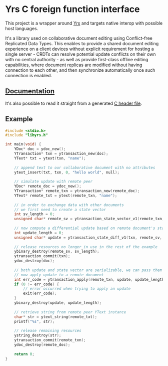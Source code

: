 # Yrs C foreign function interface

This project is a wrapper around [Yrs](../yrs/README.md) and targets native interop with possible host languages.

It's a library used on collaborative document editing using Conflict-free Replicated Data Types.
This enables to provide a shared document editing experience on a client devices without explicit requirement for hosting a single server - CRDTs can resolve potential update conflicts on their own with no central authority - as well as provide first-class offline editing capabilities, where document replicas are modified without having connection to each other, and then synchronize automatically once such connection is enabled.

## [Documentation](https://docs.rs/yffi/0.9.3/yrs/)

It's also possible to read it straight from a generated [C header file](https://github.com/y-crdt/y-crdt/blob/main/tests-ffi/include/libyrs.h).

## Example

```c
#include <stdio.h>
#include "libyrs.h"

int main(void) {
    YDoc* doc = ydoc_new();
    YTransaction* txn = ytransaction_new(doc);
    YText* txt = ytext(txn, "name");
    
    // append text to our collaborative document with no attributes
    ytext_insert(txt, txn, 0, "hello world", null);
    
    // simulate update with remote peer
    YDoc* remote_doc = ydoc_new();
    YTransaction* remote_txn = ytransaction_new(remote_doc);
    YText* remote_txt = ytext(remote_txn, "name");
    
    // in order to exchange data with other documents
    // we first need to create a state vector
    int sv_length = 0;
    unsigned char* remote_sv = ytransaction_state_vector_v1(remote_txn, &sv_length);
    
    // now compute a differential update based on remote document's state vector
    int update_length = 0;
    unsigned char* update = ytransaction_state_diff_v1(txn, remote_sv, sv_length, &update_length);
    
    // release resources no longer in use in the rest of the example
    ybinary_destroy(remote_sv, sv_length);
    ytransaction_commit(txn);
    ydoc_destroy(doc);
    
    // both update and state vector are serializable, we can pass them over the wire
    // now apply update to a remote document
    int err_code = ytransaction_apply(remote_txn, update, update_length);
    if (0 != err_code) {
        // error occurred when trying to apply an update
        exit(err_code);
    }
    ybinary_destroy(update, update_length);
    
    // retrieve string from remote peer YText instance
    char* str = ytext_string(remote_txt);
    printf("%s", str);
    
    // release remaining resources
    ystring_destroy(str);
    ytransaction_commit(remote_txn);
    ydoc_destroy(remote_doc);
    
    return 0;
}
```
